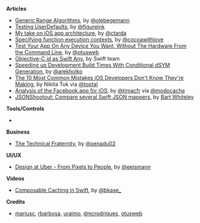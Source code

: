 
**Articles**

* [Generic Range Algorithms](https://oleb.net/blog/2016/10/generic-range-algorithms/), by [@olebegemann](https://twitter.com/olebegemann)
* [Testing UserDefaults](http://www.figure.ink/blog/2016/10/15/testing-userdefaults), by [@figureink](https://twitter.com/figureink)
* [My take on iOS app architecture](http://ctarda.com/2016/10/my-take-on-ios-app-architecture/), by [@ctarda](https://twitter.com/ctarda)
* [Specifying function execution contexts](https://www.cocoawithlove.com/blog/specifying-execution-contexts.html), by [@cocoawithlove](https://twitter.com/cocoawithlove)
* [Test Your App On Any Device You Want, Without The Hardware From the Command Line](http://www.mobdesignapps.fr/blog/2016/10/10/running-your-tests-on-aws-device-farm-from-the-command-line), by [@otusweb](https://twitter.com/otusweb)
* [Objective-C id as Swift Any](https://developer.apple.com/swift/blog/?id=39), by Swift team
* [Speeding up Development Build Times With Conditional dSYM Generation](http://holko.pl/2016/10/18/dsym-debug/), by [@arekholko](https://twitter.com/arekholko)
* [The 10 Most Common Mistakes iOS Developers Don't Know They're Making](https://www.toptal.com/ios/top-ios-development-mistakes), by Nikita Tuk via [@toptal](https://twitter.com/toptal)
* [Analysis of the Facebook.app for iOS](http://blog.timac.org/?p=1303), by [@timacfr](https://twitter.com/timacfr) via [@modocache](https://twitter.com/modocache)
* [JSONShootout: Compare several Swift JSON mappers](https://github.com/bwhiteley/JSONShootout), by [Bart Whiteley](https://twitter.com/bwhiteley)


**Tools/Controls**

*

**Business**

* [The Technical Fraternity](http://www.russbishop.net/the-technical-fraternity), by [@xenadu02](https://twitter.com/xenadu02)

**UI/UX**

* [Design at Uber - From Pixels to People](https://medium.com/uber-design/from-pixels-to-people-2a90dafac25d), by [@eeismann](https://twitter.com/eeismann)

**Videos**

* [Composable Caching in Swift](https://www.youtube.com/watch?v=8uqXuEZLyUU), by [@bkase_](https://twitter.com/bkase_)

**Credits**

* [mariusc](https://mariusc.github.com), [rbarbosa](https://github.com/rbarbosa), [uraimo](https://github.com/uraimo), [dmcrodrigues](https://github.com/dmcrodrigues), [otusweb](https://github.com/otusweb)

